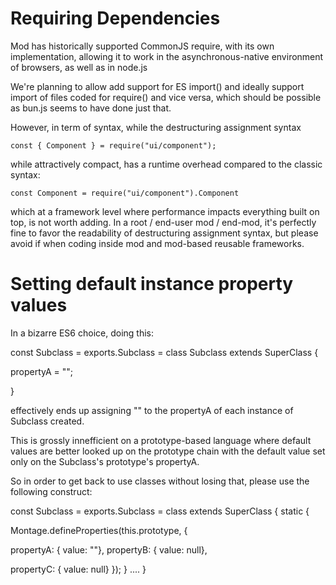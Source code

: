 # Requiring Dependencies

Mod has historically supported CommonJS require, with its own implementation, allowing it to work in the asynchronous-native environment of browsers, as well as in node.js

We're planning to allow add support for ES import() and ideally support import of files coded for require() and vice versa, which should be possible as bun.js seems to have done just that.

However, in term of syntax, while the destructuring assignment syntax

```const { Component } = require("ui/component");
const { Component } = require("ui/component");
```

while attractively compact, has a runtime overhead compared to the classic syntax:

```const Component = require("ui/component").Component
const Component = require("ui/component").Component
```

which at a framework level where performance impacts everything built on top, is not worth adding. In a root / end-user mod / end-mod, it's perfectly fine to favor the readability of destructuring assignment syntax, but please avoid if when coding inside mod and mod-based reusable frameworks.

# Setting default instance property values

In a bizarre ES6 choice, doing this:

const Subclass = exports.Subclass = class Subclass extends SuperClass {

propertyA = "";

}

effectively ends up assigning "" to the propertyA of each instance of Subclass created.

This is grossly innefficient on a prototype-based language where default values are better looked up on the prototype chain with the default value set only on the Subclass's prototype's propertyA.

So in order to get back to use classes without losing that, please use the following construct:

const Subclass = exports.Subclass = class extends SuperClass {    static {

Montage.defineProperties(this.prototype, {

propertyA: { value: ""},
propertyB: { value: null},

propertyC: { value: null}
});
}
....
}
